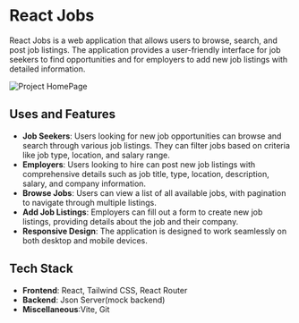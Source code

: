 # React Jobs

React Jobs is a web application that allows users to browse, search, and post job listings. The application provides a user-friendly interface for job seekers to find opportunities and for employers to add new job listings with detailed information.

![Project HomePage](C:\React-Jobs\screen.png)

## Uses and Features

- **Job Seekers**: Users looking for new job opportunities can browse and search through various job listings. They can filter jobs based on criteria like job type, location, and salary range.
- **Employers**: Users looking to hire can post new job listings with comprehensive details such as job title, type, location, description, salary, and company information.
- **Browse Jobs**: Users can view a list of all available jobs, with pagination to navigate through multiple listings.
- **Add Job Listings**: Employers can fill out a form to create new job listings, providing details about the job and their company.
- **Responsive Design**: The application is designed to work seamlessly on both desktop and mobile devices.

## Tech Stack

- **Frontend**: React, Tailwind CSS, React Router
- **Backend**: Json Server(mock backend)
- **Miscellaneous**:Vite, Git
 
